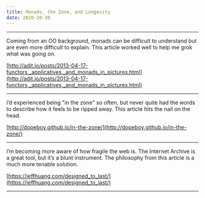 ```yaml
---
title: Monads, the Zone, and Longevity
date: 2020-10-30
---
```


<hr>

Coming from an OO background, monads can be difficult to understand but are even more difficult to explain. This article worked well to help me grok what was going on.

[http://adit.io/posts/2013-04-17-functors,_applicatives,_and_monads_in_pictures.html](http://adit.io/posts/2013-04-17-functors,_applicatives,_and_monads_in_pictures.html)

<hr>

I’d experienced being "in the zone" so often, but never quite had the words to describe how it feels to be ripped away. This article hits the nail on the head.

[http://dopeboy.github.io/in-the-zone/](http://dopeboy.github.io/in-the-zone/)

<hr>

I’m becoming more aware of how fragile the web is. The Internet Archive is a great tool, but it’s a blunt instrument. The philosophy from this article is a much more tenable solution.

[https://jeffhuang.com/designed_to_last/](https://jeffhuang.com/designed_to_last/)
<hr>
